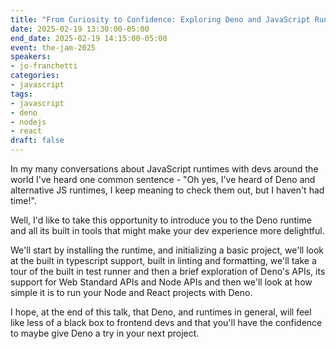 ```yaml
---
title: "From Curiosity to Confidence: Exploring Deno and JavaScript Runtimes"
date: 2025-02-19 13:30:00-05:00
end_date: 2025-02-19 14:15:00-05:00
event: the-jam-2025
speakers:
- jo-franchetti
categories:
- javascript
tags:
- javascript
- deno
- nodejs
- react
draft: false
---
```


In my many conversations about JavaScript runtimes with devs around the world I've heard one common sentence - "Oh yes, I've heard of Deno and alternative JS runtimes, I keep meaning to check them out, but I haven't had time!".

Well, I'd like to take this opportunity to introduce you to the Deno runtime and all its built in tools that might make your dev experience more delightful.

We'll start by installing the runtime, and initializing a basic project, we'll look at the built in typescript support, built in linting and formatting, we'll take a tour of the built in test runner and then a brief exploration of Deno's APIs, its support for Web Standard APIs and Node APIs and then we'll look at how simple it is to run your Node and React projects with Deno.

I hope, at the end of this talk, that Deno, and runtimes in general, will feel like less of a black box to frontend devs and that you'll have the confidence to maybe give Deno a try in your next project.
